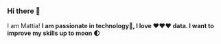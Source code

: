 ### Hi there 👋

I am Mattia! <b>
I am passionate in technology🚀, I love ❤❤❤ data.
I want to improve my skills up to moon 🌓


<!--
**Gandalfato/Gandalfato** is a ✨ _special_ ✨ repository because its `README.md` (this file) appears on your GitHub profile.

Here are some ideas to get you started:

- 🔭 I’m currently working on ...
- 🌱 I’m currently learning ...
- 👯 I’m looking to collaborate on ...
- 🤔 I’m looking for help with ...
- 💬 Ask me about ...
- 📫 How to reach me: ...
- 😄 Pronouns: ...
- ⚡ Fun fact: ...
-->
